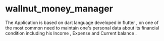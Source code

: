 # wallnut_money_manager
The Application is based on dart language developed in flutter , on one of the most common need to maintain one's personal data about its financial condition including his Income , Expense and Current balance .
